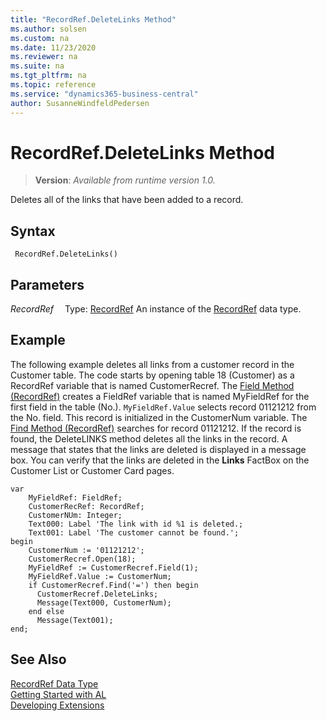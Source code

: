 ```yaml
---
title: "RecordRef.DeleteLinks Method"
ms.author: solsen
ms.custom: na
ms.date: 11/23/2020
ms.reviewer: na
ms.suite: na
ms.tgt_pltfrm: na
ms.topic: reference
ms.service: "dynamics365-business-central"
author: SusanneWindfeldPedersen
---
```

[//]: # (START>DO_NOT_EDIT)
[//]: # (IMPORTANT:Do not edit any of the content between here and the END>DO_NOT_EDIT.)
[//]: # (Any modifications should be made in the .xml files in the ModernDev repo.)
# RecordRef.DeleteLinks Method
> **Version**: _Available from runtime version 1.0._

Deletes all of the links that have been added to a record.


## Syntax
```
 RecordRef.DeleteLinks()
```

## Parameters
*RecordRef*
&emsp;Type: [RecordRef](recordref-data-type.md)
An instance of the [RecordRef](recordref-data-type.md) data type.


[//]: # (IMPORTANT: END>DO_NOT_EDIT)

## Example  
 The following example deletes all links from a customer record in the Customer table. The code starts by opening table 18 \(Customer\) as a RecordRef variable that is named CustomerRecref. The [Field Method \(RecordRef\)](recordref-field-method.md) creates a FieldRef variable that is named MyFieldRef for the first field in the table \(No.\). `MyFieldRef.Value` selects record 01121212 from the No. field. This record is initialized in the CustomerNum variable. The [Find Method \(RecordRef\)](recordref-find-method.md) searches for record 01121212. If the record is found, the DeleteLINKS method deletes all the links in the record. A message that states that the links are deleted is displayed in a message box. You can verify that the links are deleted in the **Links** FactBox on the Customer List or Customer Card pages. 
  
```al
var
    MyFieldRef: FieldRef;
    CustomerRecRef: RecordRef;
    CustomerNUm: Integer;
    Text000: Label 'The link with id %1 is deleted.;
    Text001: Label 'The customer cannot be found.';
begin     
    CustomerNum := '01121212';  
    CustomerRecref.Open(18);  
    MyFieldRef := CustomerRecref.Field(1);  
    MyFieldRef.Value := CustomerNum;  
    if CustomerRecref.Find('=') then begin  
      CustomerRecref.DeleteLinks;  
      Message(Text000, CustomerNum);  
    end else
      Message(Text001);  
end;
```  

## See Also
[RecordRef Data Type](recordref-data-type.md)  
[Getting Started with AL](../../devenv-get-started.md)  
[Developing Extensions](../../devenv-dev-overview.md)